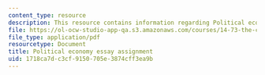 ```yaml
---
content_type: resource
description: This resource contains information regarding Political economy
file: https://ol-ocw-studio-app-qa.s3.amazonaws.com/courses/14-73-the-challenge-of-world-poverty-spring-2011/1718ca7dc3cf9150705e3874cff3ea9b_MIT14_73S11_political.pdf
file_type: application/pdf
resourcetype: Document
title: Political economy essay assignment
uid: 1718ca7d-c3cf-9150-705e-3874cff3ea9b
---
```


